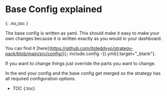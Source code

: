 # Base Config explained
{: .no_toc }

The base config is written as yaml. This should make it easy to make your own changes because it is written exactly as you would in your dashboard.

You can find it [here](https://github.com/itsteddyyo/strategy-pack/blob/main/src/config/{{- include.config -}}.yml){:target="_blank"}.

If you want to change things just override the parts you want to change.

In the end your config and the base config get merged so the strategy has all required configuration options.

- TOC
{:toc}